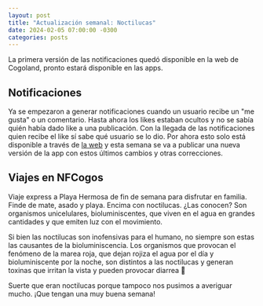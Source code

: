 ```yaml
---
layout: post
title: "Actualización semanal: Noctilucas"
date: 2024-02-05 07:00:00 -0300
categories: posts
---
```


La primera versión de las notificaciones quedó disponible en la web de Cogoland, pronto estará disponible en las apps.

## Notificaciones

Ya se empezaron a generar notificaciones cuando un usuario recibe un "me gusta" o un comentario. Hasta ahora los likes estaban ocultos y no se sabía quién había dado like a una publicación. Con la llegada de las notificaciones quien recibe el like sí sabe qué usuario se lo dio. Por ahora esto solo está disponible a través de [la web](https://www.cogoland.com) y esta semana se va a publicar una nueva versión de la app con estos últimos cambios y otras correcciones.

## Viajes en NFCogos

Viaje express a Playa Hermosa de fin de semana para disfrutar en familia. Finde de mate, asado y playa. Encima con noctilucas. ¿Las conocen? Son organismos unicelulares, bioluminiscentes, que viven en el agua en grandes cantidades y que emiten luz con el movimiento.

Si bien las noctilucas son inofensivas para el humano, no siempre son estas las causantes de la bioluminiscencia. Los organismos que provocan el fenómeno de la marea roja, que dejan rojiza el agua por el día y bioluminiscente por la noche, son distintos a las noctilucas y generan toxinas que irritan la vista y pueden provocar diarrea 💩

Suerte que eran noctilucas porque tampoco nos pusimos a averiguar mucho. ¡Que tengan una muy buena semana!
